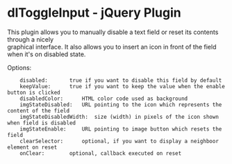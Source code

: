 dlToggleInput - jQuery Plugin
=============================

This plugin allows you to manually disable a text field or reset its contents through a nicely  
graphical interface. It also allows you to insert an icon in front of the field when it's on disabled state.  



Options:  


		disabled: 		true if you want to disable this field by default  
		keepValue: 		true if you want to keep the value when the enable button is clicked  
		disabledColor:		HTML color code used as background  
		imgStateDisabled: 	URL pointing to the icon which represents the content of the field  
		imgStateDisabledWidth:	size (width) in pixels of the icon shown when field is disabled  
		imgStateEnable: 	URL pointing to image button which resets the field  
		clearSelector: 		optional, if you want to display a neighboor element on reset  
		onClear: 		optional, callback executed on reset  
 




